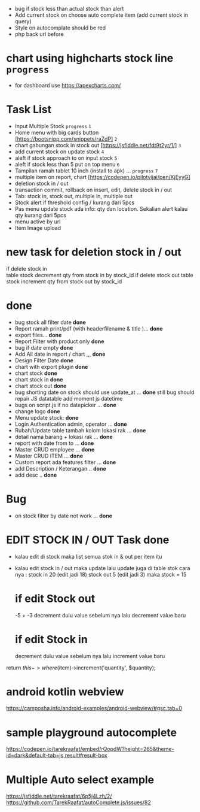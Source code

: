 - bug if stock less than actual stock than alert 
- Add current stock on choose auto complete item (add current stock in query)
- Style on autocomplate should be red 
- php back url before
# chart using highcharts stock line `progress`
- for dashboard use https://apexcharts.com/

# Task List
- Input Multiple Stock `progress` `1`
- Home menu with big cards button [https://bootsnipp.com/snippets/raZdP] `2`
- chart gabungan stock in stock out [https://jsfiddle.net/fdt9t2yr/1/] `3`
- add current stock on update stock `4` 
- aleft if stock approach to on input stock `5`
- aleft if stock less than 5 put on top menu `6`
- Tampilan ramah tablet 10 inch (install to apk) ... `progress` `7` 
- multiple item on report, chart [https://codepen.io/pilotvijai/pen/KjEyyG] 
- deletion stock in / out
- transaction commit, rollback on insert, edit, delete stock in / out
- Tab: stock in, stock out, multiple in, multiple out
- Stock alert if threshold config / kurang dari 5pcs
- Pas menu update stock ada info: qty dan location. Sekalian alert kalau qty kurang dari 5pcs
- menu active by url
- Item Image upload

# new task for deletion stock in / out
if delete stock in  
table stock decrement qty from stock in by stock_id
if delete stock out
table stock increment qty from stock out by stock_id

# **done**
- bug stock all filter date **done**
- Report ramah print/pdf (with headerfilename & title )... **done**
- export files... **done**
- Report Filter with product only **done**
- bug if date empty **done**
- Add All date in report / chart ,,, **done**
- Design Filter Date **done**
- chart with export plugin **done**
- chart stock  **done**
- chart stock in **done**
- chart stock out **done**
- bug shorting date on stock should use update_at ... **done** still bug should repair JS datatable add moment js datetime
- bugs on script.js if no datepicker ... **done**
- change logo **done**
- Menu update stock:  **done**
- Login Authentication  admin, operator ... **done**
- Rubah/Update table tambah kolom lokasi rak ... **done**
- detail nama barang + lokasi rak ... **done**
- report with date from to ... **done** 
- Master CRUD employee ... **done**
- Master CRUD ITEM  ... **done**
- Custom report ada features filter ... **done**
- add Description / Keterangan .. **done**
- add desc .. **done**

# Bug
- on stock filter by date not work ... **done**
# EDIT STOCK IN / OUT Task **done**
- kalau edit di stock maka list semua stok in & out per item itu
- kalau edit stock in / out maka update lalu update juga di table stok cara nya :
    stock in 20 (edit jadi 18)
    stock out 5 (edit jadi 3)
    maka stock = 15
    # if edit Stock out
    -5 + -3
    decrement dulu value sebelum nya lalu decrement value baru

    # if edit Stock in
    decrement dulu value sebelum nya lalu increment value baru


return $this->where($item)->increment('quantity', $quantity);

# android kotlin webview
https://camposha.info/android-examples/android-webview/#gsc.tab=0

# sample playground autocomplete
https://codepen.io/tarekraafat/embed/rQopdW?height=265&theme-id=dark&default-tab=js,result#result-box

# Multiple Auto select example
https://jsfiddle.net/tarekraafat/6p5j4Lzh/2/
https://github.com/TarekRaafat/autoComplete.js/issues/82